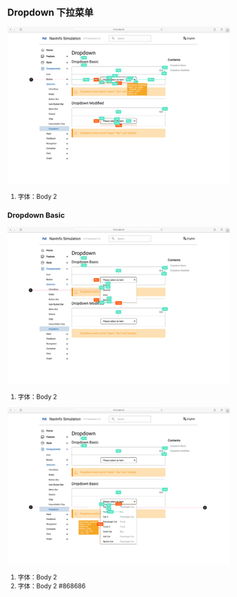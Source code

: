 ## Dropdown 下拉菜单

![UI Framework Selection - Dropdown](/docs/imgs/ns_ui_framework/selection/Dropdown.png)

1. 字体：Body 2

### Dropdown Basic

![UI Framework Selection - Dropdown - Dropdown Basic](/docs/imgs/ns_ui_framework/selection/Dropdown-Dropdown_Basic.png)

1. 字体：Body 2

![UI Framework Selection - Dropdown - Dropdown Modified](/docs/imgs/ns_ui_framework/selection/Dropdown-Dropdown_Modified.png)

1. 字体：Body 2
2. 字体：Body 2 #868686